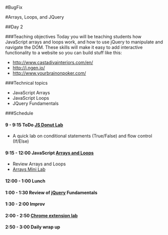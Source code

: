 #BugFix

#Arrays, Loops, and JQuery

##Day 2 

###Teaching objectives
Today you will be teaching students how JavaScript arrays and loops work, and how to use jQuery to manipulate and navigate the DOM. These skills will make it easy to add interactive functionality to a website so you can build stuff like this:
  + http://www.castadivainteriors.com/en/
  + http://i.ngen.io/
  + http://www.yourbrainonpoker.com/

###Technical topics
+ JavaScript Arrays
+ JavaScript Loops
+ JQuery Fundamentals

###Schedule
#### 9 - 9:15 ToDo [JS Donut Lab](https://learn.co/admin/lessons/5249)
+ A quick lab on conditional statements (True/False) and flow control (If/Else)
#### 9:15 - 12:00 JavaScript [Arrays and Loops](https://learn.co/admin/lessons/5190)
+ Review Arrays and Loops
+ [Arrays Mini Lab](https://learn.co/admin/lessons/5206)
#### 12:00 - 1:00 Lunch
#### 1:00 - 1:30 Review of [jQuery](https://learn.co/admin/lessons/5190) Fundamentals
#### 1:30 - 2:00 Improv
#### 2:00 - 2:50 [Chrome extension lab](https://learn.co/admin/lessons/5235)
#### 2:50 - 3:00 Daily wrap up
